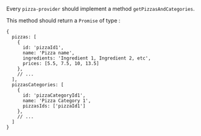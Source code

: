Every `pizza-provider` should implement a method `getPizzasAndCategories`.

This method should return a `Promise` of type : 
```
{
  pizzas: [
    {
      id: 'pizzaId1',
      name: 'Pizza name',
      ingredients: 'Ingredient 1, Ingredient 2, etc',
      prices: [5.5, 7.5, 10, 13.5]
    },
    // ...
  ],
  pizzasCategories: [
    {
      id: 'pizzaCategoryId1',
      name: 'Pizza Category 1',
      pizzasIds: ['pizzaId1']
    },
    // ...
  ]
}
```
